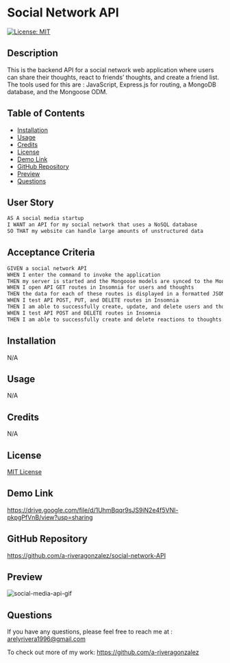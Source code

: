 # Social Network API
[![License: MIT](https://img.shields.io/badge/License-MIT-yellow.svg)](https://opensource.org/licenses/MIT)
## Description
This is the backend API for a social network web application where users can share their thoughts, react to friends’ thoughts, and create a friend list.
The tools used for this are : JavaScript, Express.js for routing, a MongoDB database, and the Mongoose ODM. 
## Table of Contents 

- [Installation](#installation)
- [Usage](#usage)
- [Credits](#credits)
- [License](#license)
- [Demo Link](#demo-link)
- [GitHub Repository](#github-repository)
- [Preview](#preview)
- [Questions](#questions)

## User Story

```md
AS A social media startup
I WANT an API for my social network that uses a NoSQL database
SO THAT my website can handle large amounts of unstructured data
```

## Acceptance Criteria

```md
GIVEN a social network API
WHEN I enter the command to invoke the application
THEN my server is started and the Mongoose models are synced to the MongoDB database
WHEN I open API GET routes in Insomnia for users and thoughts
THEN the data for each of these routes is displayed in a formatted JSON
WHEN I test API POST, PUT, and DELETE routes in Insomnia
THEN I am able to successfully create, update, and delete users and thoughts in my database
WHEN I test API POST and DELETE routes in Insomnia
THEN I am able to successfully create and delete reactions to thoughts and add and remove friends to a user’s friend list
```

## Installation
N/A

## Usage
N/A

## Credits
N/A

## License
<a href="https://opensource.org/licenses/MIT">MIT License</a>

## Demo Link
https://drive.google.com/file/d/1UhmBqqr9sJS9iN2e4f5VNl-pkpgPfVnB/view?usp=sharing

## GitHub Repository
https://github.com/a-riveragonzalez/social-network-API

## Preview
![social-media-api-gif](social-media-api.gif)

## Questions

If you have any questions, please feel free to reach me at :
arelyrivera1996@gmail.com

To check out more of my work:
https://github.com/a-riveragonzalez
